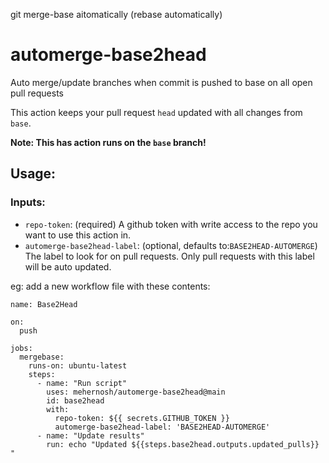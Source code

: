 git merge-base aitomatically (rebase automatically)
# automerge-base2head

Auto merge/update branches when commit is pushed to base on all open pull requests

This action keeps your pull request `head` updated with all changes from `base`.

**Note: This has action runs on the `base` branch!**

## Usage:

### Inputs:
- `repo-token`: (required) A github token with write access to the repo you want to use this action in.
- `automerge-base2head-label`: (optional, defaults to:`BASE2HEAD-AUTOMERGE`) The label to look for on pull requests. Only pull requests with this label will be auto updated.

eg: add a new workflow file with these contents:
```
name: Base2Head 

on:
  push

jobs:
  mergebase:
    runs-on: ubuntu-latest
    steps:
      - name: "Run script"
        uses: mehernosh/automerge-base2head@main
        id: base2head
        with:
          repo-token: ${{ secrets.GITHUB_TOKEN }}
          automerge-base2head-label: 'BASE2HEAD-AUTOMERGE'
      - name: "Update results"
        run: echo "Updated ${{steps.base2head.outputs.updated_pulls}} "
```
